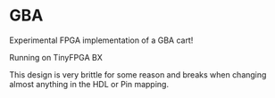 # GBA
Experimental FPGA implementation of a GBA cart!

Running on TinyFPGA BX

This design is very brittle for some reason and breaks when changing almost anything in the HDL or Pin mapping.